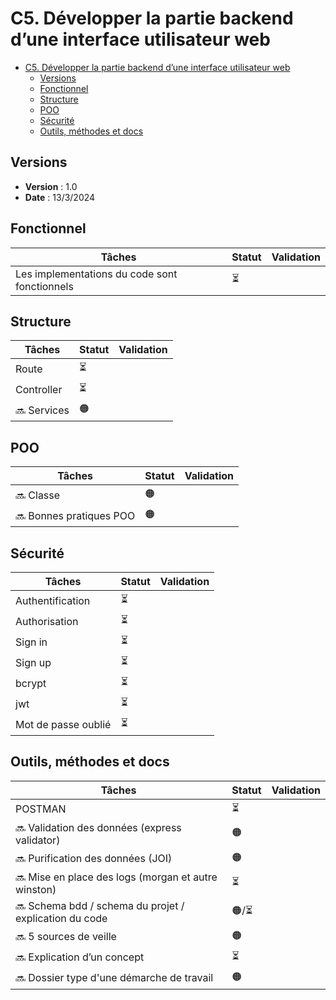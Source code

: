 # C5. Développer la partie backend d’une interface utilisateur web

- [C5. Développer la partie backend d’une interface utilisateur web](#c5-développer-la-partie-backend-dune-interface-utilisateur-web)
  - [Versions](#versions)
  - [Fonctionnel](#fonctionnel)
  - [Structure](#structure)
  - [POO](#poo)
  - [Sécurité](#sécurité)
  - [Outils, méthodes et docs](#outils-méthodes-et-docs)

## Versions

- **Version** : 1.0
- **Date** : 13/3/2024

## Fonctionnel

| Tâches                                        | Statut | Validation |
| --------------------------------------------- | ------ | ---------- |
| Les implementations du code sont fonctionnels |  ⏳     |            |

## Structure

| Tâches       | Statut | Validation |
| ------------ | ------ | ---------- |
| Route        | ⏳     |            |
| Controller   | ⏳     |            |
| 🔜 Services | 🟠     |            |

## POO

| Tâches                   | Statut | Validation |
| ------------------------ | ------ | ---------- |
| 🔜 Classe               | 🟠     |            |
| 🔜 Bonnes pratiques POO | 🟠     |            |

## Sécurité

| Tâches              | Statut | Validation |
| ------------------- | ------ | ---------- |
| Authentification    | ⏳      |            |
| Authorisation       | ⏳      |            |
| Sign in             | ⏳      |            |
| Sign up             | ⏳      |            |
| bcrypt              | ⏳      |            |
| jwt                 | ⏳      |            |
| Mot de passe oublié | ⏳      |            |

## Outils, méthodes et docs

| Tâches                                                  | Statut | Validation |
| ------------------------------------------------------- | ------ | ---------- |
| POSTMAN                                                 | ⏳     |            |
| 🔜 Validation des données (express validator)          | 🟠      |            |
| 🔜 Purification des données (JOI)                      | 🟠     |            |
| 🔜 Mise en place des logs (morgan et autre winston)    | ⏳     |            |
| 🔜 Schema bdd / schema du projet / explication du code | 🟠/⏳     |            |
| 🔜 5 sources de veille                                 | 🟠     |            |
| 🔜 Explication d’un concept                            | ⏳     |            |
| 🔜 Dossier type d'une démarche de travail              | 🟠     |            |
